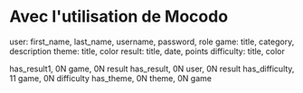 # Avec l'utilisation de Mocodo

user: first_name, last_name, username, password, role
game: title, category, description
theme: title, color
result: title, date, points
difficulty: title, color

has_result1, 0N game, 0N result
has_result, 0N user, 0N result
has_difficulty, 11 game, 0N difficulty
has_theme, 0N theme, 0N game